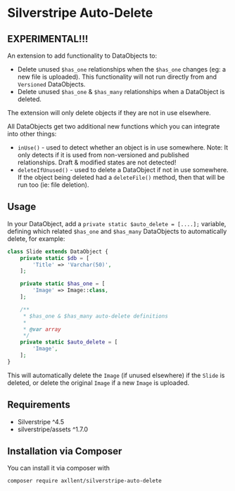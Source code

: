 # Silverstripe Auto-Delete

## EXPERIMENTAL!!! ##

An extension to add functionality to DataObjects to:

- Delete unused `$has_one` relationships when the `$has_one` changes (eg: a new file is uploaded). This functionality will not run directly from and `Versioned` DataObjects.
- Delete unused `$has_one` & `$has_many` relationships when a DataObject is deleted.

The extension will only delete objects if they are not in use elsewhere.

All DataObjects get two additional new functions which you can integrate into other things:

- `inUse()` - used to detect whether an object is in use somewhere. Note: It only detects if it is used from non-versioned and published relationships. Draft & modified states are not detected!
- `deleteIfUnused()` - used to delete a DataObject if not in use somewhere. If the object being deleted had a `deleteFile()` method, then that will be run too (ie: file deletion).


## Usage

In your DataObject, add a `private static $auto_delete = [....];` variable, defining which related `$has_one` and `$has_many` DataObjects to automatically delete, for example:

```php
class Slide extends DataObject {
    private static $db = [
        'Title' => 'Varchar(50)',
    ];

    private static $has_one = [
        'Image' => Image::class,
    ];

    /**
     * $has_one & $has_many auto-delete definitions
     *
     * @var array
     */
    private static $auto_delete = [
        'Image',
    ];
}
```
This will automatically delete the `Image` (if unused elsewhere) if the `Slide` is deleted, or delete the original `Image` if a new `Image` is uploaded.


## Requirements

- Silverstripe ^4.5
- silverstripe/assets ^1.7.0


## Installation via Composer

You can install it via composer with

```
composer require axllent/silverstripe-auto-delete
```
